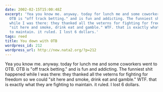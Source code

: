 ```yaml
---
date: 2002-02-15T15:00:48Z
excerpt: 'Yea you know me. anyway. today for lunch me and some coworkers went to OTB.
  OTB is "off track betting." and is fun and addicting. The funniest shit happened
  while I was there: they thanked all the veterns for fighting for freedom so we could
  "sit here and smoke, drink eat and gamble." WTF. that is exactly what they are fighting
  to maintain. it ruled. I lost 6 dollars.'
tags: reed
title: You down with OTB
wordpress_id: 212
wordpress_url: http://new.nata2.org/?p=212
---
```


Yea you know me. anyway. today for lunch me and some coworkers went to OTB. OTB is "off track betting." and is fun and addicting. The funniest shit happened while I was there: they thanked all the veterns for fighting for freedom so we could "sit here and smoke, drink eat and gamble." WTF. that is exactly what they are fighting to maintain. it ruled. I lost 6 dollars.
